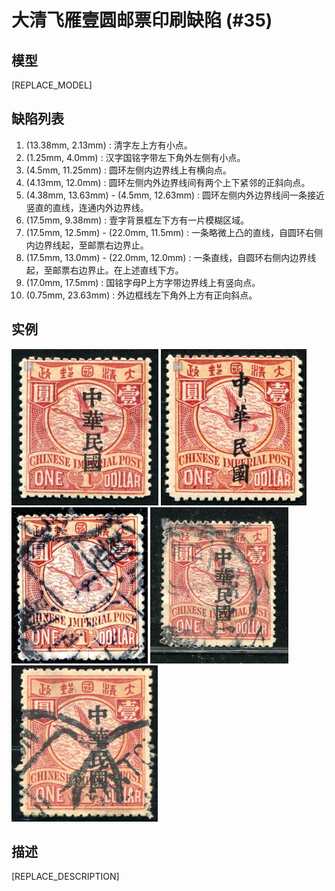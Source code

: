 # 大清飞雁壹圆邮票印刷缺陷 (#35)

## 模型
[REPLACE_MODEL]

## 缺陷列表
1. (13.38mm, 2.13mm) :  清字左上方有小点。
1. (1.25mm, 4.0mm) :  汉字国铭字带左下角外左侧有小点。
1. (4.5mm, 11.25mm) :  圆环左侧内边界线上有横向点。
1. (4.13mm, 12.0mm) :  圆环左侧内外边界线间有两个上下紧邻的正斜向点。
1. (4.38mm, 13.63mm) - (4.5mm, 12.63mm) :  圆环左侧内外边界线间一条接近竖直的直线，连通内外边界线。
1. (17.5mm, 9.38mm) :  壹字背景框左下方有一片模糊区域。
1. (17.5mm, 12.5mm) - (22.0mm, 11.5mm) :  一条略微上凸的直线，自圆环右侧内边界线起，至邮票右边界止。
1. (17.5mm, 13.0mm) - (22.0mm, 12.0mm) :  一条直线，自圆环右侧内边界线起，至邮票右边界止。在上述直线下方。
1. (17.0mm, 17.5mm) :  国铭字母P上方字带边界线上有竖向点。
1. (0.75mm, 23.63mm) :  外边框线左下角外上方有正向斜点。


## 实例
<img src="2012-02-21_00056834024A.jpg" height=250/>
<img src="2013-07-01_00115515004A.jpg" height=250/>
<img src="2014-01-12_00131096020A.jpg" height=250/>
<img src="2014-03-03_00136537040A.jpg" height=250/>
<img src="2015-07-17_00182626038A.jpg" height=250/>


## 描述
[REPLACE_DESCRIPTION]
